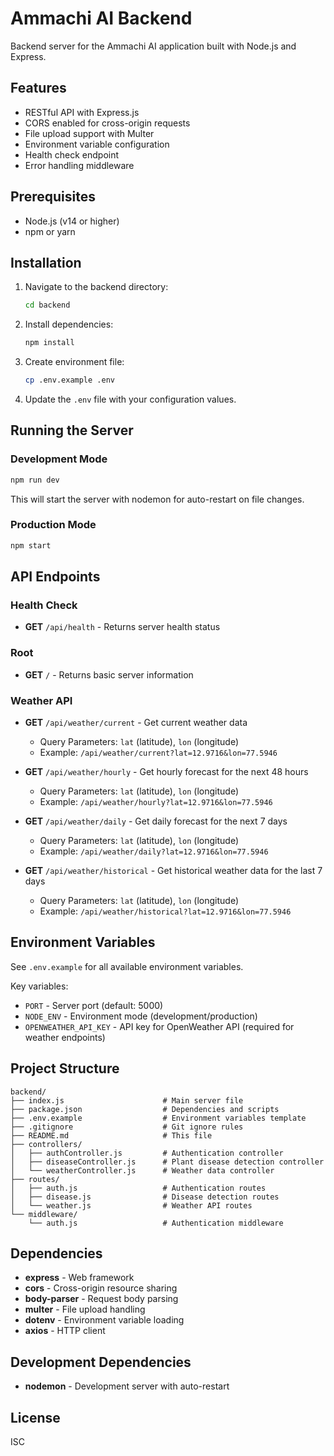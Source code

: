 # Ammachi AI Backend

Backend server for the Ammachi AI application built with Node.js and Express.

## Features

- RESTful API with Express.js
- CORS enabled for cross-origin requests
- File upload support with Multer
- Environment variable configuration
- Health check endpoint
- Error handling middleware

## Prerequisites

- Node.js (v14 or higher)
- npm or yarn

## Installation

1. Navigate to the backend directory:
   ```bash
   cd backend
   ```

2. Install dependencies:
   ```bash
   npm install
   ```

3. Create environment file:
   ```bash
   cp .env.example .env
   ```
   
4. Update the `.env` file with your configuration values.

## Running the Server

### Development Mode
```bash
npm run dev
```
This will start the server with nodemon for auto-restart on file changes.

### Production Mode
```bash
npm start
```

## API Endpoints

### Health Check
- **GET** `/api/health` - Returns server health status

### Root
- **GET** `/` - Returns basic server information

### Weather API
- **GET** `/api/weather/current` - Get current weather data
  - Query Parameters: `lat` (latitude), `lon` (longitude)
  - Example: `/api/weather/current?lat=12.9716&lon=77.5946`

- **GET** `/api/weather/hourly` - Get hourly forecast for the next 48 hours
  - Query Parameters: `lat` (latitude), `lon` (longitude)
  - Example: `/api/weather/hourly?lat=12.9716&lon=77.5946`

- **GET** `/api/weather/daily` - Get daily forecast for the next 7 days
  - Query Parameters: `lat` (latitude), `lon` (longitude)
  - Example: `/api/weather/daily?lat=12.9716&lon=77.5946`

- **GET** `/api/weather/historical` - Get historical weather data for the last 7 days
  - Query Parameters: `lat` (latitude), `lon` (longitude)
  - Example: `/api/weather/historical?lat=12.9716&lon=77.5946`

## Environment Variables

See `.env.example` for all available environment variables.

Key variables:
- `PORT` - Server port (default: 5000)
- `NODE_ENV` - Environment mode (development/production)
- `OPENWEATHER_API_KEY` - API key for OpenWeather API (required for weather endpoints)

## Project Structure

```
backend/
├── index.js                      # Main server file
├── package.json                  # Dependencies and scripts
├── .env.example                  # Environment variables template
├── .gitignore                    # Git ignore rules
├── README.md                     # This file
├── controllers/
│   ├── authController.js         # Authentication controller
│   ├── diseaseController.js      # Plant disease detection controller
│   └── weatherController.js      # Weather data controller
├── routes/
│   ├── auth.js                   # Authentication routes
│   ├── disease.js                # Disease detection routes
│   └── weather.js                # Weather API routes
└── middleware/
    └── auth.js                   # Authentication middleware
```

## Dependencies

- **express** - Web framework
- **cors** - Cross-origin resource sharing
- **body-parser** - Request body parsing
- **multer** - File upload handling
- **dotenv** - Environment variable loading
- **axios** - HTTP client

## Development Dependencies

- **nodemon** - Development server with auto-restart

## License

ISC
